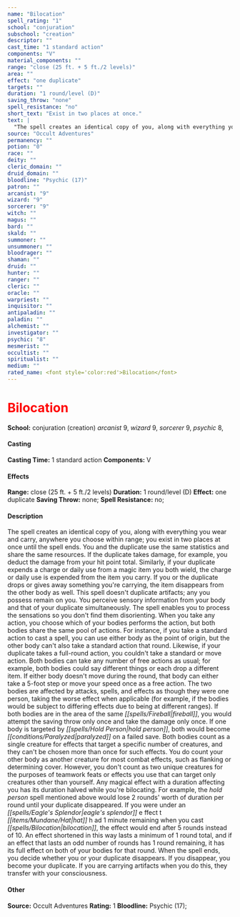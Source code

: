 ```yaml
---
name: "Bilocation"
spell_rating: "1"
school: "conjuration"
subschool: "creation"
descriptor: ""
cast_time: "1 standard action"
components: "V"
material_components: ""
range: "close (25 ft. + 5 ft./2 levels)"
area: ""
effect: "one duplicate"
targets: ""
duration: "1 round/level (D)"
saving_throw: "none"
spell_resistance: "no"
short_text: "Exist in two places at once."
text: |
  "The spell creates an identical copy of you, along with everything you wear and carry, anywhere you choose within range; you exist in two places at once until the spell ends. You and the duplicate use the same statistics and share the same resources. If the duplicate takes damage, for example, you deduct the damage from your hit point total. Similarly, if your duplicate expends a charge or daily use from a magic item you both wield, the charge or daily use is expended from the item you carry. If you or the duplicate drops or gives away something you're carrying, the item disappears from the other body as well. This spell doesn't duplicate artifacts; any you possess remain on you. You perceive sensory information from your body and that of your duplicate simultaneously. The spell enables you to process the sensations so you don't find them disorienting. When you take any action, you choose which of your bodies performs the action, but both bodies share the same pool of actions. For instance, if you take a standard action to cast a spell, you can use either body as the point of origin, but the other body can't also take a standard action that round. Likewise, if your duplicate takes a full-round action, you couldn't take a standard or move action. Both bodies can take any number of free actions as usual; for example, both bodies could say different things or each drop a different item. If either body doesn't move during the round, that body can either take a 5-foot step or move your speed once as a free action. The two bodies are affected by attacks, spells, and effects as though they were one person, taking the worse effect when applicable (for example, if the bodies would be subject to differing effects due to being at different ranges). If both bodies are in the area of the same _fireball_, you would attempt the saving throw only once and take the damage only once. If one body is targeted by _hold person_, both would become paralyzed on a failed save. Both bodies count as a single creature for effects that target a specific number of creatures, and they can't be chosen more than once for such effects. You do count your other body as another creature for most combat effects, such as flanking or determining cover. However, you don't count as two unique creatures for the purposes of teamwork feats or effects you use that can target only creatures other than yourself. Any magical effect with a duration affecting you has its duration halved while you're bilocating. For example, the _hold person_ spell mentioned above would lose 2 rounds' worth of duration per round until your duplicate disappeared. If you were under an eagle's splendor e ffect t hat h ad 1 minute remaining when you cast _bilocation_, the effect would end after 5 rounds instead of 10. An effect shortened in this way lasts a minimum of 1 round total, and if an effect that lasts an odd number of rounds has 1 round remaining, it has its full effect on both of your bodies for that round. When the spell ends, you decide whether you or your duplicate disappears. If you disappear, you become your duplicate. If you are carrying artifacts when you do this, they transfer with your consciousness."
source: "Occult Adventures"
permanency: ""
potion: "0"
race: ""
deity: ""
cleric_domain: ""
druid_domain: ""
bloodline: "Psychic (17)"
patron: ""
arcanist: "9"
wizard: "9"
sorcerer: "9"
witch: ""
magus: ""
bard: ""
skald: ""
summoner: ""
unsummoner: ""
bloodrager: ""
shaman: ""
druid: ""
hunter: ""
ranger: ""
cleric: ""
oracle: ""
warpriest: ""
inquisitor: ""
antipaladin: ""
paladin: ""
alchemist: ""
investigator: ""
psychic: "8"
mesmerist: ""
occultist: ""
spiritualist: ""
medium: ""
rated_name: <font style='color:red'>Bilocation</font>
---
```


# <font style='color:red'>Bilocation</font> 
**School:** conjuration (creation) 
_arcanist_ 9, _wizard_ 9, _sorcerer_ 9, _psychic_ 8, 
#### Casting
**Casting Time:** 1 standard action
 **Components:** V 
 #### Effects
**Range:** close (25 ft. + 5 ft./2 levels)
**Duration:** 1 round/level (D)
**Effect:** one duplicate
**Saving Throw:** none; **Spell Resistance:** no; 
 #### Description
The spell creates an identical copy of you, along with everything you wear and carry, anywhere you choose within range; you exist in two places at once until the spell ends. You and the duplicate use the same statistics and share the same resources. If the duplicate takes damage, for example, you deduct the damage from your hit point total. Similarly, if your duplicate expends a charge or daily use from a magic item you both wield, the charge or daily use is expended from the item you carry. If you or the duplicate drops or gives away something you're carrying, the item disappears from the other body as well. This spell doesn't duplicate artifacts; any you possess remain on you. You perceive sensory information from your body and that of your duplicate simultaneously. The spell enables you to process the sensations so you don't find them disorienting. When you take any action, you choose which of your bodies performs the action, but both bodies share the same pool of actions. For instance, if you take a standard action to cast a spell, you can use either body as the point of origin, but the other body can't also take a standard action that round. Likewise, if your duplicate takes a full-round action, you couldn't take a standard or move action. Both bodies can take any number of free actions as usual; for example, both bodies could say different things or each drop a different item. If either body doesn't move during the round, that body can either take a 5-foot step or move your speed once as a free action. The two bodies are affected by attacks, spells, and effects as though they were one person, taking the worse effect when applicable (for example, if the bodies would be subject to differing effects due to being at different ranges). If both bodies are in the area of the same _[[spells/Fireball|fireball]]_, you would attempt the saving throw only once and take the damage only once. If one body is targeted by _[[spells/Hold Person|hold person]]_, both would become _[[conditions/Paralyzed|paralyzed]]_ on a failed save. Both bodies count as a single creature for effects that target a specific number of creatures, and they can't be chosen more than once for such effects. You do count your other body as another creature for most combat effects, such as flanking or determining cover. However, you don't count as two unique creatures for the purposes of teamwork feats or effects you use that can target only creatures other than yourself. Any magical effect with a duration affecting you has its duration halved while you're bilocating. For example, the _hold person_ spell mentioned above would lose 2 rounds' worth of duration per round until your duplicate disappeared. If you were under an _[[spells/Eagle's Splendor|eagle's splendor]]_ e ffect t _[[items/Mundane/Hat|hat]]_ h ad 1 minute remaining when you cast _[[spells/Bilocation|bilocation]]_, the effect would end after 5 rounds instead of 10. An effect shortened in this way lasts a minimum of 1 round total, and if an effect that lasts an odd number of rounds has 1 round remaining, it has its full effect on both of your bodies for that round. When the spell ends, you decide whether you or your duplicate disappears. If you disappear, you become your duplicate. If you are carrying artifacts when you do this, they transfer with your consciousness.

 #### Other
**Source:** Occult Adventures
**Rating:** 1
**Bloodline:** Psychic (17); 
